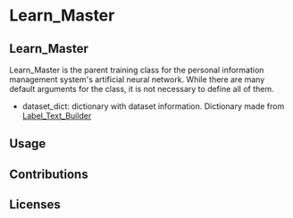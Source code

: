 # Learn_Master

## Learn_Master
Learn_Master is the parent training class for the personal information management system's artificial neural network.
While there are many default arguments for the class, it is not necessary to define all of them.


* dataset_dict: dictionary with dataset information. Dictionary made from [Label_Text_Builder](https://github.com/dialectic/Metastimuli-Project/blob/master/Tex-Processing/Label_Text_Builder.py)

## Usage

## Contributions

## Licenses
